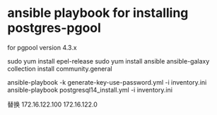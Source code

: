 # ansible playbook for installing postgres-pgool
for pgpool version 4.3.x

sudo yum install epel-release
sudo yum install ansible
ansible-galaxy collection install community.general

ansible-playbook -k generate-key-use-password.yml  -i inventory.ini
ansible-playbook postgresql14_install.yml -i inventory.ini

替换
172.16.122.100
172.16.122.0


